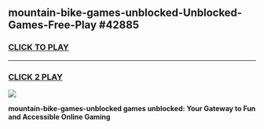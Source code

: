 
## mountain-bike-games-unblocked-Unblocked-Games-Free-Play #42885
<h3>
<a href="https://us.freeplayer.one?title=mountain-bike-games-unblocked&ref=9M">CLICK TO PLAY</a></h3>
<hr>

<h3>
<a href="https://us.freeplayer.one?title=mountain-bike-games-unblocked&ref=9M">CLICK 2 PLAY</a>
  
</h3>

<a href="https://us.freeplayer.one?title=mountain-bike-games-unblocked&ref=9M"><img src="https://clearcache.store/games.png"></a>


**mountain-bike-games-unblocked games unblocked: Your Gateway to Fun and Accessible Online Gaming**
